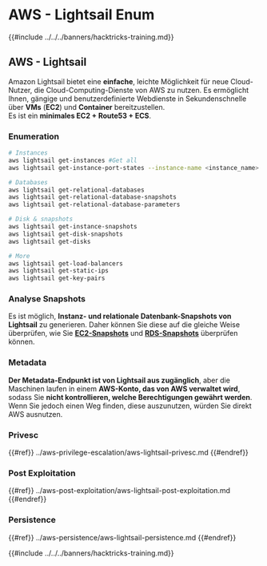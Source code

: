 # AWS - Lightsail Enum

{{#include ../../../banners/hacktricks-training.md}}

## AWS - Lightsail

Amazon Lightsail bietet eine **einfache**, leichte Möglichkeit für neue Cloud-Nutzer, die Cloud-Computing-Dienste von AWS zu nutzen. Es ermöglicht Ihnen, gängige und benutzerdefinierte Webdienste in Sekundenschnelle über **VMs** (**EC2**) und **Container** bereitzustellen.\
Es ist ein **minimales EC2 + Route53 + ECS**.

### Enumeration
```bash
# Instances
aws lightsail get-instances #Get all
aws lightsail get-instance-port-states --instance-name <instance_name> #Get open ports

# Databases
aws lightsail get-relational-databases
aws lightsail get-relational-database-snapshots
aws lightsail get-relational-database-parameters

# Disk & snapshots
aws lightsail get-instance-snapshots
aws lightsail get-disk-snapshots
aws lightsail get-disks

# More
aws lightsail get-load-balancers
aws lightsail get-static-ips
aws lightsail get-key-pairs
```
### Analyse Snapshots

Es ist möglich, **Instanz- und relationale Datenbank-Snapshots von Lightsail** zu generieren. Daher können Sie diese auf die gleiche Weise überprüfen, wie Sie [**EC2-Snapshots**](aws-ec2-ebs-elb-ssm-vpc-and-vpn-enum/#ebs) und [**RDS-Snapshots**](aws-relational-database-rds-enum.md#enumeration) überprüfen können.

### Metadata

**Der Metadata-Endpunkt ist von Lightsail aus zugänglich**, aber die Maschinen laufen in einem **AWS-Konto, das von AWS verwaltet wird**, sodass Sie **nicht kontrollieren, welche Berechtigungen gewährt werden**. Wenn Sie jedoch einen Weg finden, diese auszunutzen, würden Sie direkt AWS ausnutzen.

### Privesc

{{#ref}}
../aws-privilege-escalation/aws-lightsail-privesc.md
{{#endref}}

### Post Exploitation

{{#ref}}
../aws-post-exploitation/aws-lightsail-post-exploitation.md
{{#endref}}

### Persistence

{{#ref}}
../aws-persistence/aws-lightsail-persistence.md
{{#endref}}

{{#include ../../../banners/hacktricks-training.md}}
